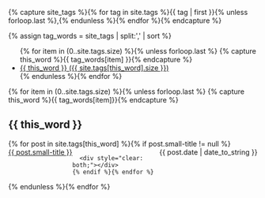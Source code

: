 
<!-- Get the tag name for every tag on the site and set them
to the `site_tags` variable. -->
{% capture site_tags %}{% for tag in site.tags %}{{ tag | first }}{% unless forloop.last %},{% endunless %}{% endfor %}{% endcapture %}

<!-- `tag_words` is a sorted array of the tag names. -->
{% assign tag_words = site_tags | split:',' | sort %}


<!-- List of all tags -->
<ul class="tags">
  {% for item in (0..site.tags.size) %}{% unless forloop.last %}
    {% capture this_word %}{{ tag_words[item] }}{% endcapture %}
    <li>
      <a href="#{{ this_word | cgi_escape }}" class="tag">{{ this_word }}
        <span>({{ site.tags[this_word].size }})</span>
      </a>
    </li>
  {% endunless %}{% endfor %}
</ul>


<!-- Posts by Tag -->
<div>
  {% for item in (0..site.tags.size) %}{% unless forloop.last %}
    {% capture this_word %}{{ tag_words[item]}}{% endcapture %}
    <h2 id="{{ this_word }}">{{ this_word }}</h2>
    {% for post in site.tags[this_word] %}{% if post.small-title != null %}
      <div>
        <span style="float: left;">
          <a href="{{ post.url }}">{{ post.small-title }}</a>
        </span>
        <span style="float: right;">
          {{ post.date | date_to_string }}
        </span>
       </div>
      
      <div style="clear: both;"></div>
    {% endif %}{% endfor %}
  {% endunless %}{% endfor %}
</div>
